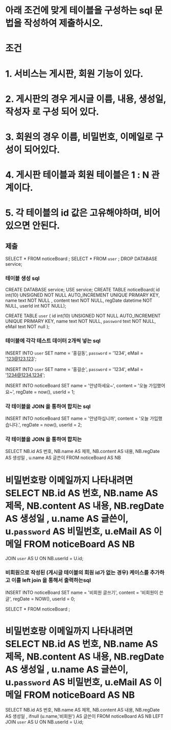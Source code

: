 # 아래 조건에 맞게 테이블을 구성하는 sql 문법을 작성하여 제출하시오.

# 조건
# 1. 서비스는 게시판, 회원 기능이 있다.
# 2. 게시판의 경우 게시글 이름, 내용, 생성일, 작성자 로 구성 되어 있다.
# 3. 회원의 경우 이름, 비밀번호, 이메일로 구성이 되어있다.
# 4. 게시판 테이블과 회원 테이블은 1 : N 관계이다.
# 5. 각 테이블의 id 값은 고유해야하며, 비어있으면 안된다.

## 제출 
SELECT * FROM noticeBoard ;
SELECT * FROM `user` ;
DROP DATABASE service;
### 테이블 생성 sql
CREATE DATABASE service;
USE service;
CREATE TABLE noticeBoard(
id int(10) UNSIGNED NOT NULL AUTO_INCREMENT UNIQUE PRIMARY KEY,
name text NOT NULL ,
content text NOT NULL,
regDate datetime NOT NULL,
userId int NOT NULL);

CREATE TABLE `user` (
id int(10) UNSIGNED NOT NULL AUTO_INCREMENT UNIQUE PRIMARY KEY,
name text NOT NULL,
`password` text NOT NULL,
eMail text NOT null
);

### 테이블에 각각 테스트 데이터 2개씩 넣는 sql
INSERT INTO `user`
SET name = '홍길동',
`password` = '1234',
eMail = '123@123.123';

INSERT INTO `user`
SET name = '홍길순',
`password` = '1234',
eMail = '1234@1234.1234';

INSERT INTO noticeBoard 
SET name = '안녕하세요~',
content = '오늘 가입했어요~',
regDate = now(),
userId = 1;

### 각 테이블을 JOIN 을 통하여 합치는 sql
INSERT INTO noticeBoard 
SET name = '안녕하십니까',
content = '오늘 가입했습니다.',
regDate = now(),
userId = 2;

### 각 테이블을 JOIN 을 통하여 합치는 
SELECT NB.id AS 번호, NB.name AS 제목, NB.content AS 내용, NB.regDate AS 생성일 , u.name AS 글쓴이  FROM noticeBoard AS NB
# 비밀번호랑 이메일까지 나타내려면  SELECT NB.id AS 번호, NB.name AS 제목, NB.content AS 내용, NB.regDate AS 생성일 , u.name AS 글쓴이, u.`password` AS 비밀번호, u.eMail AS 이메일 FROM noticeBoard AS NB
JOIN `user` AS U ON NB.userId = U.id;
### 비회원으로 작성된 (게시글 테이블의 회원 id가 없는 경우) 케이스를 추가하고 이를 left join 을 통해서 출력하는sql
INSERT INTO noticeBoard 
SET name = '비회원 글쓰기',
content = '비회원이 쓴 글',
regDate = NOW(),
userId = 0;

SELECT * FROM noticeBoard ;


# 비밀번호랑 이메일까지 나타내려면  SELECT NB.id AS 번호, NB.name AS 제목, NB.content AS 내용, NB.regDate AS 생성일 , u.name AS 글쓴이, u.`password` AS 비밀번호, u.eMail AS 이메일 FROM noticeBoard AS NB
SELECT NB.id AS 번호, NB.name AS 제목, NB.content AS 내용, NB.regDate AS 생성일 ,
ifnull (u.name,'비회원') AS 글쓴이  FROM noticeBoard AS NB
LEFT JOIN `user` AS U ON NB.userId = U.id;

